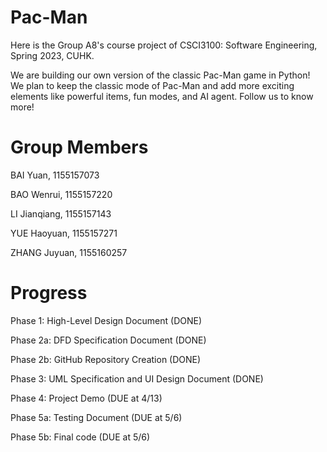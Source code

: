 # Pac-Man
Here is the Group A8's course project of CSCI3100: Software Engineering, Spring 2023, CUHK. 

We are building our own version of the classic Pac-Man game in Python! We plan to keep the classic mode of Pac-Man and add more exciting elements like powerful items, fun modes, and AI agent. Follow us to know more!


# Group Members

BAI Yuan, 1155157073

BAO Wenrui, 1155157220

LI Jianqiang, 1155157143

YUE Haoyuan, 1155157271

ZHANG Juyuan, 1155160257

# Progress
Phase 1: High-Level Design Document    (DONE)

Phase 2a: DFD Specification Document    (DONE)

Phase 2b: GitHub Repository Creation    (DONE)

Phase 3: UML Specification and UI Design Document    (DONE)

Phase 4: Project Demo    (DUE at 4/13)

Phase 5a: Testing Document    (DUE at 5/6)

Phase 5b: Final code    (DUE at 5/6)

